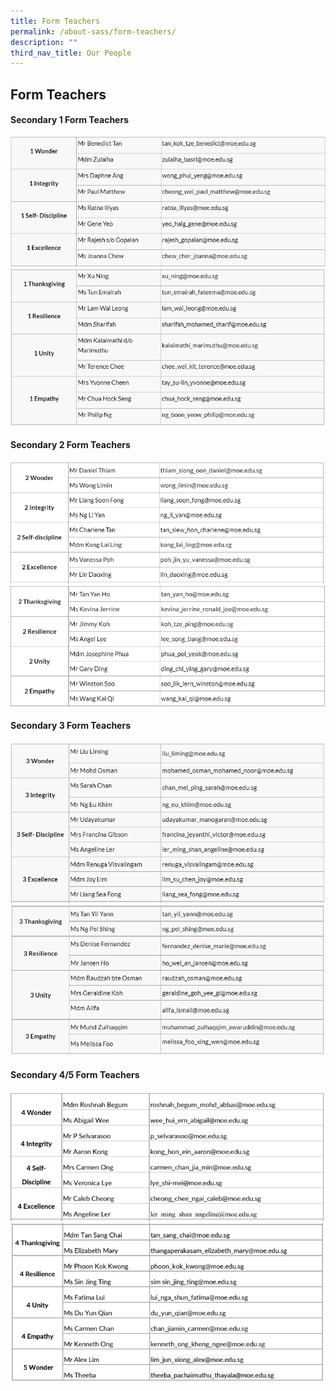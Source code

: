 ```yaml
---
title: Form Teachers
permalink: /about-sass/form-teachers/
description: ""
third_nav_title: Our People
---
```

## Form Teachers

#### Secondary 1 Form Teachers

![](/images/Our%20people/1%20WISE.png)
![](/images/Our%20people/1%20True.png)

#### Secondary 2 Form Teachers
![](/images/Our%20people/2%20Wise.png)
![](/images/Our%20people/2%20True.png)

#### Secondary 3 Form Teachers
![](/images/Our%20people/3%20Wise.png)
![](/images/Our%20people/3%20True.png)

#### Secondary 4/5 Form Teachers
![](/images/Our%20people/4%20WISE.png)
![](/images/Our%20people/4%20True.png)